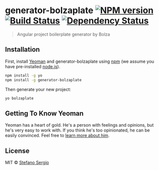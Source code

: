 # generator-bolzaplate [![NPM version][npm-image]][npm-url] [![Build Status][travis-image]][travis-url] [![Dependency Status][daviddm-image]][daviddm-url]
> Angular project boilerplate generator by Bolza

## Installation

First, install [Yeoman](http://yeoman.io) and generator-bolzaplate using [npm](https://www.npmjs.com/) (we assume you have pre-installed [node.js](https://nodejs.org/)).

```bash
npm install -g yo
npm install -g generator-bolzaplate
```

Then generate your new project:

```bash
yo bolzaplate
```

## Getting To Know Yeoman

Yeoman has a heart of gold. He&#39;s a person with feelings and opinions, but he&#39;s very easy to work with. If you think he&#39;s too opinionated, he can be easily convinced. Feel free to [learn more about him](http://yeoman.io/).

## License

MIT © [Stefano Sergio](www.ilbolza.com)


[npm-image]: https://badge.fury.io/js/generator-bolzaplate.svg
[npm-url]: https://npmjs.org/package/generator-bolzaplate
[travis-image]: https://travis-ci.org/Bolza/generator-bolzaplate.svg?branch=master
[travis-url]: https://travis-ci.org/Bolza/generator-bolzaplate
[daviddm-image]: https://david-dm.org/Bolza/generator-bolzaplate.svg?theme=shields.io
[daviddm-url]: https://david-dm.org/Bolza/generator-bolzaplate
